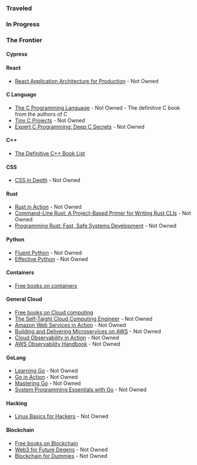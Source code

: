 ### Traveled

### In Progress

### The Frontier

#### Cypress

#### React
- [React Application Architecture for Production](https://www.amazon.com/dp/1801070539/?coliid=I2HTH7SZ1V5ISF&colid=GZ7RR7BXJOGH&psc=1&ref_=list_c_wl_lv_ov_lig_dp_it) - Not Owned

#### C Language
- [The C Programming Language](https://www.amazon.com/dp/B009ZUZ9FW/?coliid=I1LD09L8KFWPNC&colid=GZ7RR7BXJOGH&psc=0&ref_=list_c_wl_lv_ov_lig_dp_it) - Not Owned - The definitive C book from the authors of C
- [Tiny C Projects](https://www.amazon.com/hz/wishlist/ls/GZ7RR7BXJOGH/ref=nav_wishlist_lists_1) - Not Owned
- [Expert C Programming: Deep C Secrets](https://www.amazon.com/dp/0131774298/?coliid=I206DRPWM1ED1V&colid=GZ7RR7BXJOGH&psc=0&ref_=list_c_wl_lv_ov_lig_dp_it) - Not Owned

#### C++
- [The Definitive C++ Book List](https://stackoverflow.com/questions/388242/the-definitive-c-book-guide-and-list)

#### CSS
- [CSS in Depth](https://www.amazon.com/dp/1617291781/?coliid=I25OVJ2XE0KQ2A&colid=GZ7RR7BXJOGH&psc=1&ref_=list_c_wl_lv_ov_lig_dp_it) - Not Owned

#### Rust
- [Rust in Action](https://www.amazon.com/dp/B09H3NQCBJ/?coliid=I1ZVHREUVXZZZD&colid=GZ7RR7BXJOGH&psc=0&ref_=list_c_wl_lv_ov_lig_dp_it) - Not Owned
- [Command-Line Rust: A Project-Based Primer for Writing Rust CLIs](https://www.amazon.com/dp/1098109430/?coliid=I2KSOIGQM4B4SE&colid=GZ7RR7BXJOGH&psc=1&ref_=list_c_wl_lv_ov_lig_dp_it#) - Not Owned
- [Programming Rust: Fast, Safe Systems Development](https://www.amazon.com/dp/1492052590/?coliid=I3I0COHFW8VLQD&colid=GZ7RR7BXJOGH&psc=1&ref_=list_c_wl_lv_ov_lig_dp_it) - Not Owned

#### Python
- [Fluent Python](https://www.amazon.com/dp/1491946008/?coliid=I209GEPWDIBYWE&colid=GZ7RR7BXJOGH&psc=0&ref_=list_c_wl_lv_ov_lig_dp_it) - Not Owned
- [Effective Python](https://www.amazon.com/dp/0134034287/?coliid=I1W6HAR3MKTLQH&colid=GZ7RR7BXJOGH&psc=1&ref_=list_c_wl_lv_ov_lig_dp_it#) - Not Owned

#### Containers
- [Free books on containers](https://github.com/EbookFoundation/free-programming-books/blob/main/books/free-programming-books-subjects.md#computer-organization-and-architecture)

#### General Cloud
- [Free books on Cloud computing](https://github.com/EbookFoundation/free-programming-books/blob/main/books/free-programming-books-subjects.md#cloud-computing)
- [The Self-Taight Cloud Computing Engineer](https://www.amazon.com/dp/180512370X/?coliid=IL1M5E692J57J&colid=GZ7RR7BXJOGH&psc=1&ref_=list_c_wl_lv_ov_lig_dp_it) - Not Owned
- [Amazon Web Services in Action](https://www.amazon.com/dp/163343916X/?coliid=I2IYCFOWTTNPHI&colid=GZ7RR7BXJOGH&psc=1&ref_=list_c_wl_lv_ov_lig_dp_it) - Not Owned
- [Building and Delivering Microservices on AWS](https://www.amazon.com/dp/1803238208/?coliid=I2MYE4HYAXSDC0&colid=GZ7RR7BXJOGH&psc=1&ref_=list_c_wl_lv_ov_lig_dp_it) - Not Owned
- [Cloud Observability in Action](https://www.amazon.com/dp/1633439593/?coliid=IJU1IJFLCYKQY&colid=GZ7RR7BXJOGH&psc=1&ref_=list_c_wl_lv_ov_lig_dp_it) - Not Owned
- [AWS Observability Handbook](https://www.amazon.com/dp/1804616710/?coliid=I2BYTFMCM9CT60&colid=GZ7RR7BXJOGH&psc=1&ref_=list_c_wl_lv_ov_lig_dp_it) - Not Owned

#### GoLang
- [Learning Go](https://www.amazon.com/dp/1492077216/?coliid=I1CDJTTU0YA07W&colid=GZ7RR7BXJOGH&psc=0&ref_=list_c_wl_lv_ov_lig_dp_it) - Not Owned
- [Go in Action](https://www.amazon.com/dp/1617291781/?coliid=I25OVJ2XE0KQ2A&colid=GZ7RR7BXJOGH&psc=1&ref_=list_c_wl_lv_ov_lig_dp_it) - Not Owned
- [Mastering Go](https://www.amazon.com/dp/1805127144/?coliid=I2ZXQPYCCSYQFC&colid=GZ7RR7BXJOGH&psc=1&ref_=list_c_wl_lv_ov_lig_dp_it) - Not Owned
- [System Programming Essentials with Go](https://www.amazon.com/dp/1837634130/?coliid=I8VAHP1ICPOCA&colid=GZ7RR7BXJOGH&psc=1&ref_=list_c_wl_lv_ov_lig_dp_it) - Not Owned

#### Hacking
- [Linux Basics for Hackers](https://www.amazon.com/dp/B077WWRK8B/?coliid=I2FKGR4GXHOTRT&colid=GZ7RR7BXJOGH&psc=0&ref_=list_c_wl_lv_ov_lig_dp_it) - Not Owned

#### Blockchain
- [Free books on Blockchain](https://github.com/EbookFoundation/free-programming-books/blob/main/books/free-programming-books-subjects.md#blockchain)
- [Web3 for Future Degens](https://www.amazon.com/dp/B0BW2X9BT2/?coliid=I28MGVCUFWPE4M&colid=GZ7RR7BXJOGH&psc=1&ref_=list_c_wl_lv_ov_lig_dp_it) - Not Owned
- [Blockchain for Dummies](https://www.amazon.com/dp/1394159668/?coliid=I2GR0750XZYQFB&colid=GZ7RR7BXJOGH&psc=1&ref_=list_c_wl_lv_ov_lig_dp_it) - Not Owned
